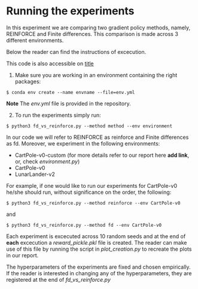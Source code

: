 # Running the experiments

In this experiment we are comparing two gradient policy methods, namely, REINFORCE and Finite differences. This comparison is made across 3 different environments. 

Below the reader can find the instructions of excecution. 

This code is also accessible on [title](https://github.com/spyrosavl/Reinforcement-Learning/tree/master/Project)

1. Make sure you are working in an environment containing the right packages:

`$ conda env create --name envname --file=env.yml`

**Note** The *env.yml* file is provided in the repository.

2. To run the experiments simply run:

`$ python3 fd_vs_reinforce.py --method method --env environment`

In our code we will refer to REINFORCE as reinforce and Finite differences as fd. Moreover, we experiment in the following environments:

- CartPole-v0-custom (for more details refer to our report here **add link**, or, check *environment.py*)
- CartPole-v0
- LunarLander-v2

For example, if one would like to run our experiments for CartPole-v0 he/she should run, without significance on the order, the following:

`$ python3 fd_vs_reinforce.py --method reinforce --env CartPole-v0`

and 

`$ python3 fd_vs_reinforce.py --method fd --env CartPole-v0`

Each experiment is excecuted across 10 random seeds and at the end of **each** excecution a *reward_pickle.pkl* file is created. The reader can make use of this file by running the script in *plot_creation.py* to recreate the plots in our report.

The hyperparameters of the experiments are fixed and chosen empirically. If the reader is interested in changing any of the hyperparameters, they are registered at the end of *fd_vs_reinforce.py*


